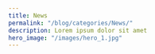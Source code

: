 ```yaml
---
title: News
permalink: "/blog/categories/News/"
description: Lorem ipsum dolor sit amet
hero_image: "/images/hero_1.jpg"
---
```


